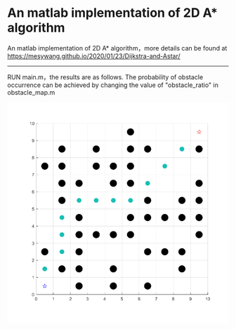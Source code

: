 # An matlab implementation of 2D A* algorithm
 An matlab implementation of 2D A* algorithm，more details can be found at https://mesywang.github.io/2020/01/23/Dijkstra-and-Astar/

---

RUN main.m，the results are as follows. The probability of obstacle occurrence can be achieved by changing the value of "obstacle_ratio" in obstacle_map.m 

<div align=center>
	<img src="./img/AstarMatLab.png"  >
</div>

